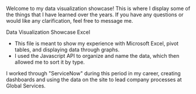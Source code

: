 Welcome to my data visualization showcase! This is where I display some of the things that I have learned over the years. If you have any questions or would like any clarification, feel free to message me.

Data Visualization Showcase Excel 
  - This file is meant to show my experience with Microsoft Excel, pivot tables, and displaying data through graphs. 
  - I used the Javascript API to organize and name the data, which then allowed me to sort it by type.

I worked through "ServiceNow" during this period in my career, creating dashboards and using the data on the site to lead company processes at Global Services.

